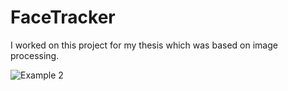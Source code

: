 # FaceTracker
I worked on this project for my thesis which was based on image processing.

![Example 2](https://imgur.com/a/jr8jSOe)

